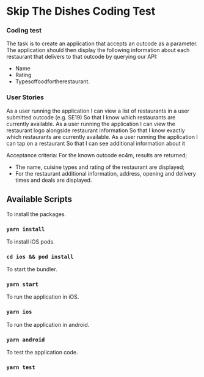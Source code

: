 
# Skip The Dishes Coding Test #

### Coding test ###

The task is to create an application that accepts an outcode as a parameter. The application should then display the following information about each restaurant that delivers to that outcode by querying our API:

* Name
* Rating
* Typesoffoodfortherestaurant.

### User Stories ### 
As a user running the application
I can view a list of restaurants in a user submitted outcode (e.g. SE19)
So that I know which restaurants are currently available.
As a user running the application
I can view the restaurant logo alongside restaurant information
So that I know exactly which restaurants are currently available.
As a user running the application
I can tap on a restaurant
So that I can see additional information about it

Acceptance criteria:
For the known outcode ec4m, results are returned;

* The name, cuisine types and rating of the restaurant are displayed;
* For the restaurant additional information, address, opening and delivery times and deals are
displayed.


## Available Scripts

To install the packages.
### `yarn install`  

To install iOS pods.
### `cd ios && pod install` 

To start the bundler.
### `yarn start` 

To run the application in iOS.
### `yarn ios`

To run the application in android.
### `yarn android`

To test the application code.
### `yarn test`




